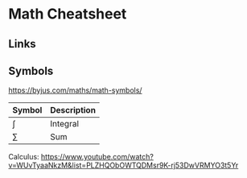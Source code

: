 # Math Cheatsheet

## Links

## Symbols

https://byjus.com/maths/math-symbols/

| Symbol | Description |
| ------ | ----------- |
| ∫      | Integral    |
| ∑      | Sum         |

Calculus: https://www.youtube.com/watch?v=WUvTyaaNkzM&list=PLZHQObOWTQDMsr9K-rj53DwVRMYO3t5Yr

